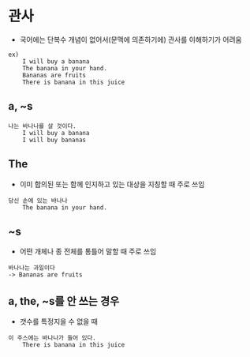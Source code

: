 # 관사
- 국어에는 단복수 개념이 없어서(문맥에 의존하기에) 관사를 이해하기가 어려움

```
ex)
	I will buy a banana
	The banana in your hand.
	Bananas are fruits
	There is banana in this juice
```

## a, ~s
```
나는 바나나를 살 것이다.
	I will buy a banana
	I will buy bananas
```

## The
- 이미 합의된 또는 함께 인지하고 있는 대상을 지칭할 때 주로 쓰임
```
당신 손에 있는 바나나
	The banana in your hand.
```

## ~s
- 어떤 개체나 종 전체를 통틀어 말할 때 주로 쓰임
```
바나나는 과일이다
-> Bananas are fruits
```
	
## a, the, ~s를 안 쓰는 경우
- 갯수를 특정지을 수 없을 때

```
이 주스에는 바나나가 들어 있다.
	There is banana in this juice
```
